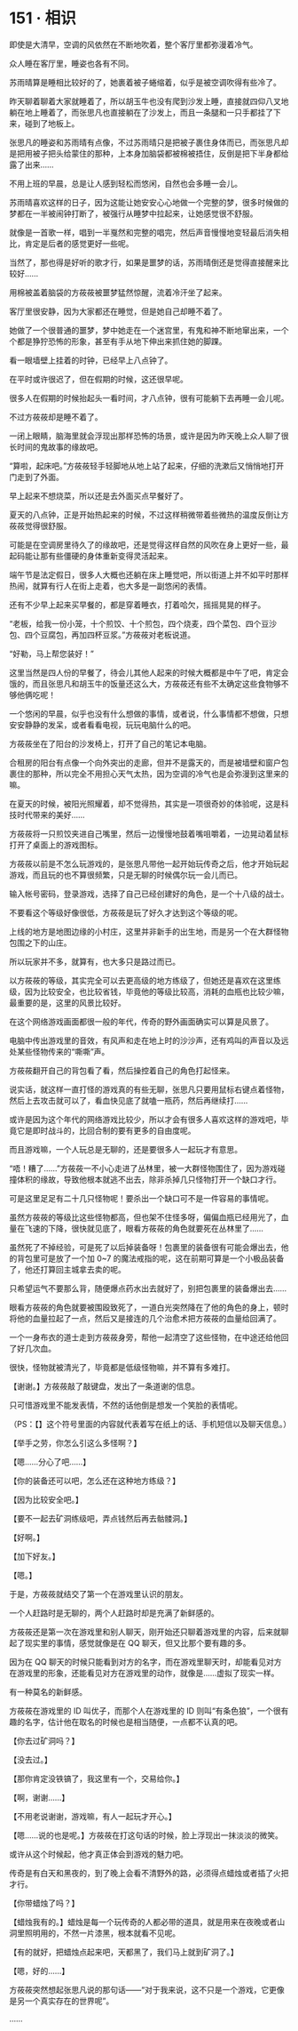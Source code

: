 # 151 · 相识

即使是大清早，空调的风依然在不断地吹着，整个客厅里都弥漫着冷气。

众人睡在客厅里，睡姿也各有不同。

苏雨晴算是睡相比较好的了，她裹着被子蜷缩着，似乎是被空调吹得有些冷了。

昨天聊着聊着大家就睡着了，所以胡玉牛也没有爬到沙发上睡，直接就四仰八叉地躺在地上睡着了，而张思凡也直接躺在了沙发上，而且一条腿和一只手都挂了下来，碰到了地板上。

张思凡的睡姿和苏雨晴有点像，不过苏雨晴只是把被子裹住身体而已，而张思凡却是把用被子把头给蒙住的那种，上本身加脑袋都被棉被捂住，反倒是把下半身都给露了出来……

不用上班的早晨，总是让人感到轻松而悠闲，自然也会多睡一会儿。

苏雨晴喜欢这样的日子，因为这能让她安安心心地做一个完整的梦，很多时候做的梦都在一半被闹钟打断了，被强行从睡梦中拉起来，让她感觉很不舒服。

就像是一首歌一样，唱到一半戛然和完整的唱完，然后声音慢慢地变轻最后消失相比，肯定是后者的感觉更好一些呢。

当然了，那也得是好听的歌才行，如果是噩梦的话，苏雨晴倒还是觉得直接醒来比较好……

用棉被盖着脑袋的方莜莜被噩梦猛然惊醒，流着冷汗坐了起来。

客厅里很安静，因为大家都还在睡觉，但是她自己却睡不着了。

她做了一个很普通的噩梦，梦中她走在一个迷宫里，有鬼和神不断地窜出来，一个个都是狰狞恐怖的形象，甚至有手从地下伸出来抓住她的脚踝。

看一眼墙壁上挂着的时钟，已经早上八点钟了。

在平时或许很迟了，但在假期的时候，这还很早呢。

很多人在假期的时候抬起头一看时间，才八点钟，很有可能躺下去再睡一会儿呢。

不过方莜莜却是睡不着了。

一闭上眼睛，脑海里就会浮现出那样恐怖的场景，或许是因为昨天晚上众人聊了很长时间的鬼故事的缘故吧。

“算啦，起床吧。”方莜莜轻手轻脚地从地上站了起来，仔细的洗漱后又悄悄地打开门走到了外面。

早上起来不想烧菜，所以还是去外面买点早餐好了。

夏天的八点钟，正是开始热起来的时候，不过这样稍微带着些微热的温度反倒让方莜莜觉得很舒服。

可能是在空调房里待久了的缘故吧，还是觉得这样自然的风吹在身上更好一些，最起码能让那有些僵硬的身体重新变得灵活起来。

端午节是法定假日，很多人大概也还躺在床上睡觉吧，所以街道上并不如平时那样热闹，就算有行人在街上走着，也大多是一副悠闲的表情。

还有不少早上起来买早餐的，都是穿着睡衣，打着哈欠，摇摇晃晃的样子。

“老板，给我一份小笼，十个煎饺、十个煎包，四个烧麦，四个菜包、四个豆沙包、四个豆腐包，再加四杯豆浆。”方莜莜对老板说道。

“好勒，马上帮您装好！”

这里当然是四人份的早餐了，待会儿其他人起来的时候大概都是中午了吧，肯定会饿的，而且张思凡和胡玉牛的饭量还这么大，方莜莜还有些不太确定这些食物够不够他俩吃呢！

一个悠闲的早晨，似乎也没有什么想做的事情，或者说，什么事情都不想做，只想安安静静的发呆，或者看看电视，玩玩电脑什么的吧。

方莜莜坐在了阳台的沙发椅上，打开了自己的笔记本电脑。

合租房的阳台有点像一个向外突出的走廊，但并不是露天的，而是被墙壁和窗户包裹住的那种，所以完全不用担心天气太热，因为空调的冷气也是会弥漫到这里来的嘛。

在夏天的时候，被阳光照耀着，却不觉得热，其实是一项很奇妙的体验呢，这是科技时代带来的美好……

方莜莜将一只煎饺夹进自己嘴里，然后一边慢慢地鼓着嘴咀嚼着，一边晃动着鼠标打开了桌面上的游戏图标。

方莜莜以前是不怎么玩游戏的，是张思凡带他一起开始玩传奇之后，他才开始玩起游戏，而且玩的也不算很频繁，只是无聊的时候偶尔玩一会儿而已。

输入帐号密码，登录游戏，选择了自己已经创建好的角色，是一个十八级的战士。

不要看这个等级好像很低，方莜莜是玩了好久才达到这个等级的呢。

上线的地方是地图边缘的小村庄，这里并非新手的出生地，而是另一个在大群怪物包围之下的山庄。

所以玩家并不多，就算有，也大多只是路过而已。

以方莜莜的等级，其实完全可以去更高级的地方练级了，但她还是喜欢在这里练级，因为比较安全，也比较省钱，毕竟他的等级比较高，消耗的血瓶也比较少嘛，最重要的是，这里的风景比较好。

在这个网络游戏画面都很一般的年代，传奇的野外画面确实可以算是风景了。

电脑中传出游戏里的音效，有风声和走在地上时的沙沙声，还有鸡叫的声音以及远处某些怪物传来的“嘶嘶”声。

方莜莜翻开自己的背包看了看，然后操控着自己的角色打起怪来。

说实话，就这样一直打怪的游戏真的有些无聊，张思凡只要用鼠标右键点着怪物，然后上去攻击就可以了，看血快见底了就嗑一瓶药，然后再继续打……

或许是因为这个年代的网络游戏比较少，所以才会有很多人喜欢这样的游戏吧，毕竟它是即时战斗的，比回合制的要有更多的自由度呢。

而且游戏嘛，一个人玩总是无聊的，还是要很多人一起玩才有意思。

“唔！糟了……”方莜莜一不小心走进了丛林里，被一大群怪物围住了，因为游戏碰撞体积的缘故，导致他根本就逃不出去，除非杀掉几只怪物打开一个缺口才行。

可是这里足足有二十几只怪物呢！要杀出一个缺口可不是一件容易的事情呢。

虽然方莜莜的等级比这些怪物都高，但也架不住怪多呀，偏偏血瓶已经用光了，血量在飞速的下降，很快就见底了，眼看方莜莜的角色就要死在丛林里了……

虽然死了不掉经验，可是死了以后掉装备呀！包裹里的装备很有可能会爆出去，他的背包里可是放了一个加 0\~7 的魔法戒指的呢，这在前期可算是一个小极品装备了，他还打算回主城拿去卖的呢。

只希望运气不要那么背，随便爆点药水出去就好了，别把包裹里的装备爆出去……

眼看方莜莜的角色就要被围殴致死了，一道白光突然降在了他的角色的身上，顿时将他的血量拉起了一点，然后又是接连的几个治愈术把方莜莜的血量给回满了。

一个一身布衣的道士走到方莜莜身旁，帮他一起清空了这些怪物，在中途还给他回了好几次血。

很快，怪物就被清光了，毕竟都是低级怪物嘛，并不算有多难打。

【谢谢。】方莜莜敲了敲键盘，发出了一条道谢的信息。

只可惜游戏里不能发表情，不然的话他倒是想发一个笑脸的表情呢。

（PS：【】这个符号里面的内容就代表着写在纸上的话、手机短信以及聊天信息。）

【举手之劳，你怎么引这么多怪啊？】

【嗯……分心了吧……】

【你的装备还可以吧，怎么还在这种地方练级？】

【因为比较安全吧。】

【要不一起去矿洞练级吧，弄点钱然后再去骷髅洞。】

【好啊。】

【加下好友。】

【嗯。】

于是，方莜莜就结交了第一个在游戏里认识的朋友。

一个人赶路时是无聊的，两个人赶路时却是充满了新鲜感的。

方莜莜还是第一次在游戏里和别人聊天，刚开始还只聊着游戏里的内容，后来就聊起了现实里的事情，感觉就像是在 QQ 聊天，但又比那个要有趣的多。

因为在 QQ 聊天的时候只能看到对方的名字，而在游戏里聊天时，却能看见对方在游戏里的形象，还能看见对方在游戏里的动作，就像是……虚拟了现实一样。

有一种莫名的新鲜感。

方莜莜在游戏里的 ID 叫优子，而那个人在游戏里的 ID 则叫“有条色狼”，一个很有趣的名字，估计他在取名的时候也是相当随便，一点都不认真的吧。

【你去过矿洞吗？】

【没去过。】

【那你肯定没铁镐了，我这里有一个，交易给你。】

【啊，谢谢……】

【不用老说谢谢，游戏嘛，有人一起玩才开心。】

【嗯……说的也是呢。】方莜莜在打这句话的时候，脸上浮现出一抹淡淡的微笑。

或许从这个时候起，他才真正体会到游戏的魅力吧。

传奇是有白天和黑夜的，到了晚上会看不清野外的路，必须得点蜡烛或者插了火把才行。

【你带蜡烛了吗？】

【蜡烛我有的。】蜡烛是每一个玩传奇的人都必带的道具，就是用来在夜晚或者山洞里照明用的，不然一片漆黑，根本就看不见呢。

【有的就好，把蜡烛点起来吧，天都黑了，我们马上就到矿洞了。】

【嗯，好的……】

方莜莜突然想起张思凡说的那句话——“对于我来说，这不只是一个游戏，它更像是另一个真实存在的世界呢”。

……
